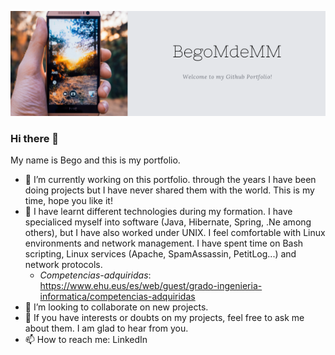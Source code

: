 ![Alt text](https://github.com/BegoMdeMM/BegoMdeMM/blob/main/portfolio.png?raw=true "My Banner")

### Hi there 👋
My name is Bego and this is my portfolio. 

- 🔭 I’m currently working on this portfolio. through the years I have been doing projects but I have never shared them with the world. This is my time, hope you like it!
- 🌱 I have learnt different technologies during my formation. I have specialiced myself into software (Java, Hibernate, Spring, .Ne among others), but I have also worked under UNIX. I feel comfortable with Linux environments and network management. I have spent time on Bash scripting, Linux services (Apache, SpamAssassin, PetitLog...) and network protocols.
  - *Competencias-adquiridas*: https://www.ehu.eus/es/web/guest/grado-ingenieria-informatica/competencias-adquiridas
- 👯 I’m looking to collaborate on new projects.
- 💬 If you have interests or doubts on my projects, feel free to ask me about them. I am glad to hear from you.
- 📫 How to reach me: LinkedIn


<!--
**BegoMdeMM/BegoMdeMM** is a ✨ _special_ ✨ repository because its `README.md` (this file) appears on your GitHub profile.

Here are some ideas to get you started:

- 🔭 I’m currently working on ...
- 🌱 I’m currently learning ...
- 👯 I’m looking to collaborate on ...
- 🤔 I’m looking for help with ...
- 💬 Ask me about ...
- 📫 How to reach me: ...
- 😄 Pronouns: ...
- ⚡ Fun fact: ...
-->

